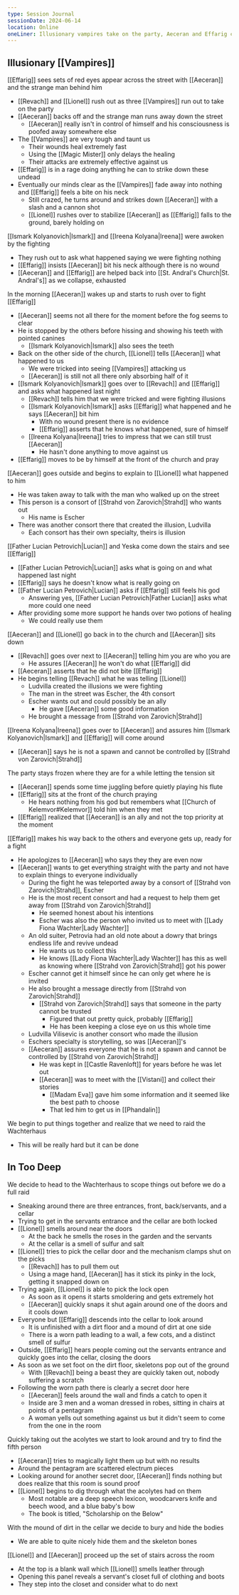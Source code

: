 ```yaml
---
type: Session Journal
sessionDate: 2024-06-14
location: Online
oneLiner: Illusionary vampires take on the party, Aeceran and Effarig clash, and we get in too deep to not do a heist
---
```

## Illusionary [[Vampires]] 
[[Effarig]] sees sets of red eyes appear across the street with [[Aeceran]] and the strange man behind him
- [[Revach]] and [[Lionel]] rush out as three [[Vampires]] run out to take on the party 
- [[Aeceran]] backs off and the strange man runs away down the street 
	- [[Aeceran]] really isn't in control of himself and his consciousness is poofed away somewhere else
- The [[Vampires]] are very tough and taunt us
	- Their wounds heal extremely fast
	- Using the [[Magic Mister]] only delays the healing
	- Their attacks are extremely effective against us
- [[Effarig]] is in a rage doing anything he can to strike down these undead
- Eventually our minds clear as the [[Vampires]] fade away into nothing and [[Effarig]] feels a bite on his neck
	- Still crazed, he turns around and strikes down [[Aeceran]] with a slash and a cannon shot
	- [[Lionel]] rushes over to stabilize [[Aeceran]] as [[Effarig]] falls to the ground, barely holding on

[[Ismark Kolyanovich|Ismark]] and [[Ireena Kolyana|Ireena]] were awoken by the fighting
- They rush out to ask what happened saying we were fighting nothing 
- [[Effarig]] insists [[Aeceran]] bit his neck although there is no wound
- [[Aeceran]] and [[Effarig]] are helped back into [[St. Andral's Church|St. Andral's]] as we collapse, exhausted

In the morning [[Aeceran]] wakes up and starts to rush over to fight [[Effarig]] 
- [[Aeceran]] seems not all there for the moment before the fog seems to clear
- He is stopped by the others before hissing and showing his teeth with pointed canines 
	- [[Ismark Kolyanovich|Ismark]] also sees the teeth 
- Back on the other side of the church, [[Lionel]] tells [[Aeceran]] what happened to us
	- We were tricked into seeing [[Vampires]] attacking us
	- [[Aeceran]] is still not all there only absorbing half of it
- [[Ismark Kolyanovich|Ismark]] goes over to [[Revach]] and [[Effarig]] and asks what happened last night
	- [[Revach]] tells him that we were tricked and were fighting illusions
	- [[Ismark Kolyanovich|Ismark]] asks [[Effarig]] what happened and he says [[Aeceran]] bit him 
		- With no wound present there is no evidence
		- [[Effarig]] asserts that he knows what happened, sure of himself 
	- [[Ireena Kolyana|Ireena]] tries to impress that we can still trust [[Aeceran]] 
		- He hasn't done anything to move against us
- [[Effarig]] moves to be by himself at the front of the church and pray

[[Aeceran]] goes outside and begins to explain to [[Lionel]] what happened to him 
- He was taken away to talk with the man who walked up on the street 
- This person is a consort of [[Strahd von Zarovich|Strahd]] who wants out
	- His name is Escher
- There was another consort there that created the illusion, Ludvilla
	- Each consort has their own specialty, theirs is illusion 

[[Father Lucian Petrovich|Lucian]] and Yeska come down the stairs and see [[Effarig]] 
- [[Father Lucian Petrovich|Lucian]] asks what is going on and what happened last night 
- [[Effarig]] says he doesn't know what is really going on
- [[Father Lucian Petrovich|Lucian]] asks if [[Effarig]] still feels his god 
	- Answering yes, [[Father Lucian Petrovich|Father Lucian]] asks what more could one need
- After providing some more support he hands over two potions of healing 
	- We could really use them 

[[Aeceran]] and [[Lionel]] go back in to the church and [[Aeceran]] sits down
- [[Revach]] goes over next to [[Aeceran]] telling him you are who you are
	- He assures [[Aeceran]] he won't do what [[Effarig]] did
- [[Aeceran]] asserts that he did not bite [[Effarig]] 
- He begins telling [[Revach]] what he was telling [[Lionel]] 
	- Ludvilla created the illusions we were fighting 
	- The man in the street was Escher, the 4th consort 
	- Escher wants out and could possibly be an ally
		- He gave [[Aeceran]] some good information
	- He brought a message from [[Strahd von Zarovich|Strahd]] 

[[Ireena Kolyana|Ireena]] goes over to [[Aeceran]] and assures him [[Ismark Kolyanovich|Ismark]] and [[Effarig]] will come around 
- [[Aeceran]] says he is not a spawn and cannot be controlled by [[Strahd von Zarovich|Strahd]] 

The party stays frozen where they are for a while letting the tension sit 
- [[Aeceran]] spends some time juggling before quietly playing his flute
- [[Effarig]] sits at the front of the church praying
	- He hears nothing from his god but remembers what [[Church of Kelemvor#Kelemvor]] told him when they met 
- [[Effarig]] realized that [[Aeceran]] is an ally and not the top priority at the moment 

[[Effarig]] makes his way back to the others and everyone gets up, ready for a fight 
- He apologizes to [[Aeceran]] who says they they are even now
- [[Aeceran]] wants to get everything straight with the party and not have to explain things to everyone individually
	- During the fight he was teleported away by a consort of [[Strahd von Zarovich|Strahd]], Escher 
	- He is the most recent consort and had a request to help them get away from [[Strahd von Zarovich|Strahd]] 
		- He seemed honest about his intentions
		- Escher was also the person who invited us to meet with [[Lady Fiona Wachter|Lady Wachter]] 
	- An old suiter, Petrovia had an old note about a dowry that brings endless life and revive undead
		- He wants us to collect this 
		- He knows [[Lady Fiona Wachter|Lady Wachter]] has this as well as knowing where [[Strahd von Zarovich|Strahd]] got his power
	- Escher cannot get it himself since he can only get where he is invited 
	- He also brought a message directly from [[Strahd von Zarovich|Strahd]] 
		- [[Strahd von Zarovich|Strahd]] says that someone in the party cannot be trusted
			- Figured that out pretty quick, probably [[Effarig]] 
			- He has been keeping a close eye on us this whole time
	- Ludvilla Vilisevic is another consort who made the illusion 
	- Eschers specialty is storytelling, so was [[Aeceran]]'s
	- [[Aeceran]] assures everyone that he is not a spawn and cannot be controlled by [[Strahd von Zarovich|Strahd]] 
		- He was kept in [[Castle Ravenloft]] for years before he was let out 
		- [[Aeceran]] was to meet with the [[Vistani]] and collect their stories
			- [[Madam Eva]] gave him some information and it seemed like the best path to choose
			- That led him to get us in [[Phandalin]] 

We begin to put things together and realize that we need to raid the Wachterhaus 
- This will be really hard but it can be done

## In Too Deep
We decide to head to the Wachterhaus to scope things out before we do a full raid 
- Sneaking around there are three entrances, front, back/servants, and a cellar
- Trying to get in the servants entrance and the cellar are both locked
- [[Lionel]] smells around near the doors
	- At the back he smells the roses in the garden and the servants 
	- At the cellar is a smell of sulfur and salt 
- [[Lionel]] tries to pick the cellar door and the mechanism clamps shut on the picks
	- [[Revach]] has to pull them out 
	- Using a mage hand, [[Aeceran]] has it stick its pinky in the lock, getting it snapped down on
- Trying again, [[Lionel]] is able to pick the lock open
	- As soon as it opens it starts smoldering and gets extremely hot 
	- [[Aeceran]] quickly snaps it shut again around one of the doors and it cools down
- Everyone but [[Effarig]] descends into the cellar to look around 
	- It is unfinished with a dirt floor and a mound of dirt at one side 
	- There is a worn path leading to a wall, a few cots, and a distinct smell of sulfur 
- Outside, [[Effarig]] hears people coming out the servants entrance and quickly goes into the cellar, closing the doors 
- As soon as we set foot on the dirt floor, skeletons pop out of the ground 
	- With [[Revach]] being a beast they are quickly taken out, nobody suffering a scratch
- Following the worn path there is clearly a secret door here
	- [[Aeceran]] feels around the wall and finds a catch to open it
	- Inside are 3 men and a woman dressed in robes, sitting in chairs at points of a pentagram
	- A woman yells out something against us but it didn't seem to come from the one in the room 

Quickly taking out the acolytes we start to look around and try to find the fifth person 
- [[Aeceran]] tries to magically light them up but with no results
- Around the pentagram are scattered electrum pieces
- Looking around for another secret door, [[Aeceran]] finds nothing but does realize that this room is sound proof
- [[Lionel]] begins to dig through what the acolytes had on them 
	- Most notable are a deep speech lexicon, woodcarvers knife and beech wood, and a blue baby's bow
	- The book is titled, "Scholarship on the Below"

With the mound of dirt in the cellar we decide to bury and hide the bodies
- We are able to quite nicely hide them and the skeleton bones

[[Lionel]] and [[Aeceran]] proceed up the set of stairs across the room
- At the top is a blank wall which [[Lionel]] smells leather through 
- Opening this panel reveals a servant's closet full of clothing and boots
- They step into the closet and consider what to do next

